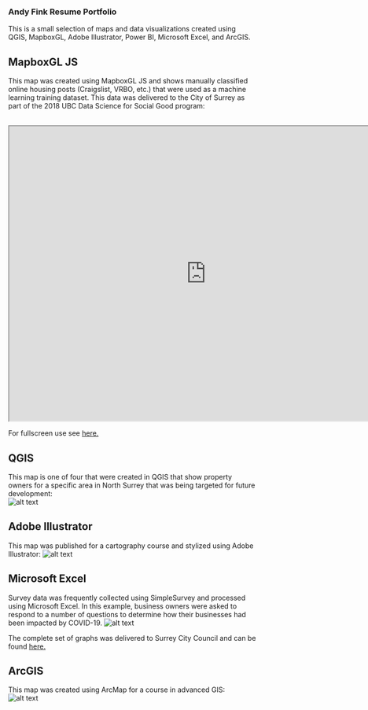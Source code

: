 ### Andy Fink Resume Portfolio ###
This is a small selection of maps and data visualizations created using QGIS, MapboxGL, Adobe Illustrator, Power BI, Microsoft Excel, and ArcGIS.  

## MapboxGL JS
This map was created using MapboxGL JS and shows manually classified online housing posts (Craigslist, VRBO, etc.) that were used as a machine learning training dataset. This data was delivered to the City of Surrey as part of the 2018 UBC Data Science for Social Good program:

<br>

<iframe src="https://ubc-geob472-spring2019.github.io/andersonfranklin-web/G472_Web_Map_with_Buttons" height="600" width="800"></iframe>

For fullscreen use see <a href = "https://ubc-geob472-spring2019.github.io/andersonfranklin-web/G472_Web_Map_with_Buttons" title = "MapboxGL JS Example" target = "_blank"> here. </a>
<br>

## QGIS
This map is one of four that were created in QGIS that show property owners for a specific area in North Surrey that was being targeted for future development:  
![alt text](https://ubc-geob472-spring2019.github.io/andersonfranklin-web/swminster_owners1.PNG "Map created with QGIS")


## Adobe Illustrator
This map was published for a cartography course and stylized using Adobe Illustrator:
![alt text](https://ubc-geob472-spring2019.github.io/andersonfranklin-web/Illustrator.PNG "Map created with Adobe Illustrator")

## Microsoft Excel
Survey data was frequently collected using SimpleSurvey and processed using Microsoft Excel. In this example, business owners were asked to respond to a number of questions to determine how their businesses had been impacted by COVID-19. 
![alt text](https://ubc-geob472-spring2019.github.io/andersonfranklin-web/BIS.PNG "Sample survey results created using Microsoft Excel")

The complete set of graphs was delivered to Surrey City Council and can be found <a href = "https://ubc-geob472-spring2019.github.io/andersonfranklin-web/Business Impact Survey Results formatted - v3.pdf" title = "Business Impact Survey Results" target = "_blank"> here. </a>

## ArcGIS
This map was created using ArcMap for a course in advanced GIS:  
![alt text](https://blogs.ubc.ca/translinkupdates/files/2017/12/DADistance.jpg "Map created with ArcMap")  
